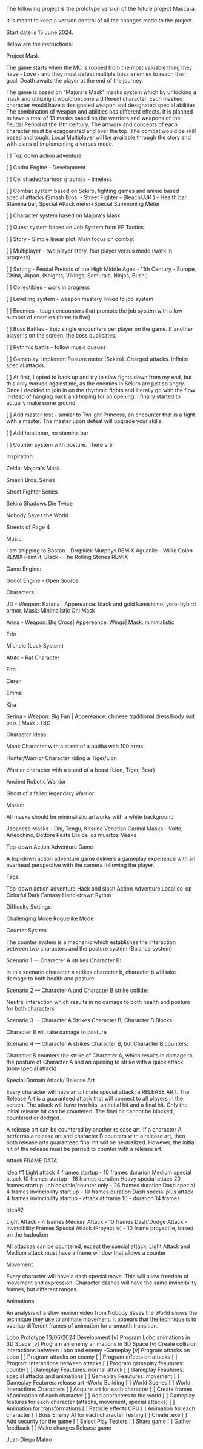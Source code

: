 The following project is the prototype version of the future project Mascara.

It is meant to keep a version control of all the changes made to the project.

Start date is 15 June 2024.

Below are the instructions:

Project Mask

The game starts when the MC is robbed from the most valuable thing they have - Love - and they must defeat multiple boss enemies to reach their goal. Death awaits the player at the end of the journey.

The game is based on "Majora's Mask" masks system which by unlocking a mask and utilizing it would become a different character. Each masked character would have a designated weapon and designated special abilities. The combination of weapon and abilities has different effects.  It is planned to have a total of 13 masks based on the warriors and weapons of the Feudal Period of the 11th century. The artwork and concepts of each character must be exaggerated and over the top. The combat would be skill based and tough. Local Multiplayer will be available through the story and with plans of implementing a versus mode.

[  ] Top down action adventure

[  ] Godot Engine - Development

[  ] Cel shaded/cartoon graphics - timeless

[  ] Combat system based on Sekiro, fighting games and anime based special attacks (Smash Bros. - Street Fighter - Bleach/JJK ) - Health bar, Stamina bar, Special Attack meter+Special Summoning Meter

[  ] Character system based on Majora's Mask

[  ] Quest system based on Job System from FF Tactics

[  ] Story - Simple linear plot. Main focus on combat

[  ] Multiplayer - two player story, four player versus mode (work in progress)

[  ] Setting - Feudal Preiods of the High Middle Ages - 11th Century - Europe, China, Japan. (Knights, Vikings, Samurais, Ninjas, Bushi)

[  ] Collectibles - work in progress

[  ] Levelling system - weapon mastery linked to job system

[  ] Enemies - tough encounters that promote the job system with a low number of enemies (three to five)

[  ] Boss Battles - Epic single encounters per player on the game. If another player is on the screen, the boss duplicates.

[  ] Rythmic battle - follow music queues

[  ] Gameplay: Implenent Posture meter (Sekiro). Charged attacks. Infinite special attacks.

[  ] At first, I opted to back up and try to slow fights down from my end, but this only worked against me, as the enemies in Sekiro are just so angry. Once I decided to join in on the rhythmic fights and literally go with the flow instead of hanging back and hoping for an opening, I finally started to actually make some ground. 

[  ] Add master test - similar to Twilight Princess, an encounter that is a fight with a master. The master upon defeat will upgrade your skills.

[  ] Add healthbar, no stamina bar

[  ] Counter system with posture. There are



Inspiration:

Zelda: Majora's Mask

Smash Bros. Series

Street Fighter Series

Sekiro Shadows Die Twice

Nobody Saves the World

Streets of Rage 4

Music:

I am shipping to Boston - Dropkick Murphys REMIX
Aguanile - Willie Colón REMIX
Paint it, Black - The Rolling Stones REMIX

Game Engine:

Godot Engine - Open Source

Characters:

JD - Weapon: Katana | Appereance: black and gold kamishimo, yoroi hybird armor. Mask: Minimalistic Oni Mask

Arina - Weapon: Big Cross| Appereance: Wings| Mask: minimalistic

Edo

Michele (Luck System)

Atuto - Rat Character

Fito

Ceren

Emma

Kira

Serina - Weapon: Big Fan | Appereance: chinese traditional dress/body suit pink | Mask :  TBD

Character Ideas:

Monk Character with a stand of a budha with 100 arms

Hunter/Warrior Character riding a Tiger/Lion

Warrior character with a stand of a beast (Lion, Tiger, Bear)

Ancient Robotic Warrior

Ghost of a fallen legendary Warrior

Masks:

All masks should be minimalistic artworks with a white background

Japanese Masks - Oni, Tengu, Kitsune
Venetian Carinal Masks - Volto, Arlecchino, Dottore Peste
Día de los muertos Masks


Top-down Action Adventure Game

A top-down action adventure game delivers a gameplay experience with an overhead perspective with the camera following the player.

Tags:

Top-down action adventure
Hack and slash
Action
Adventure
Local co-op
Colorful
Dark Fantasy
Hand-drawn
Rythm


Difficulty Settings:

Challenging Mode
Roguelike Mode


Counter System

The counter system is a mechanic which establishes the interaction between two characters and the posture system (Balance system)

Scenario 1 — Character A strikes Character B:

In this scenario character a strikes character b, character b will take damage to both health and posture

Scenario 2 — Character A and Character B strike collide:

Neutral interaction which results in no damage to both health and posture for both characters

Scenario 3 — Character A Strikes Character B, Character B Blocks:

Character B will take damage to posture

Scenario 4 — Character A strikes Character B, but Character B counters:

Character B counters the strike of Character A, which results in damage to the posture of Character A and an opening to strike with a quick attack (non-special attack)

Special Domain Attack/ Release Art

Every character will have an ultimate special attack; a RELEASE ART. The Release Art is a guaranteed attack that will connect to all players in the screen. The attack will have two hits, an initial hit and a final hit. Only the initial release hit can be countered. The final hit cannot be blocked, countered or dodged.

A release art can be countered by another release art. If a character A performs a release art and character B counters with a release art, then both release arts guaranteed final hit will be neutralized. However, the initial hit of the release must be parried to counter with a release art.


Attack FRAME DATA:

Idea #1
Light attack 4 frames startup - 10 frames durarion
Medium special attack 10 frames startup - 16 frames duration
Heavy special attack 20 frames startup unblockable/counter only - 26 frames duration
Dash special 4 frames invincibility start up - 10 frames duration
Dash special plus attack 4 frames invincibility startup - attack at frame 10 - duration 14 frames

Idea#2

Light Attack - 4 frames
Medium Attack - 10 frames
Dash/Dodge Attack - Invincibility Frames
Special Attack (Proyectile) - 10 frame proyectile, based on the hadouken

All attackas can be countered, except the special attack. Light Attack and Medium attack must have a frame window that allows a counter



Movement

Every character will have a dash special move. This will allow freedom of movement and expression. Character dashes will have the same invincibility frames, but different ranges.

Animations

An analysis of a slow morion video from Nobody Saves the World shows the technique they use to animate movement. It appears that the technique is to overlap different frames of animation for a smooth transition.


Lobo Prototype 13/06/2024
Development
[v] Program Lobo animations in 3D Space
[v] Program an enemy animations in 3D Space
[v] Create collision interactions between Lobo and enemy
-Gameplay
[v] Program attacks on Lobo
[  ] Program attacks on enemy
[  ] Program effects on attacks
[  ] Program interactions between attacks
[  ] Program gameplay feautures: counter
[  ] Gameplay Feautures: normal attack
[  ] Gameplay Feautures: special attacks and animations
[  ] Gameplay Feautures: movement
[  ] Gameplay Features: release art
-World Building
[  ] World Scenes
[  ] World Interactions
Characters
[  ] Acquire art for each character
[  ] Create frames of animation of each character
[  ] Add characters to the world
[  ] Gameplay features for each character (attacks, movement, special attacks)
[  ] Animation for transformations
[  ] Patricle effects CPU
[  ] Animation for each character
[  ] Boss Enemy AI for each character
Testing
[  ] Create .exe
[  ] Add security for the game
[  ] Select Play Testers
[  ] Share game
[  ] Gather feedback
[  ] Make changes
Release game




Juan Diego Mateo

